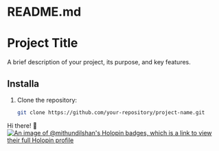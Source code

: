 # README.md
# Project Title

A brief description of your project, its purpose, and key features.



## Installa

1. Clone the repository:

   ```bash
   git clone https://github.com/your-repository/project-name.git

Hi there!
🥇
[![An image of @mithundilshan's Holopin badges, which is a link to view their full Holopin profile](https://holopin.me/mithundilshan)](https://holopin.io/@mithundilshan)
